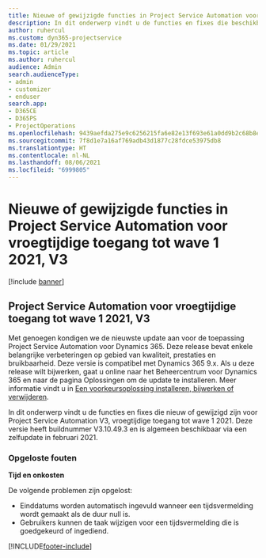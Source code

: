 ```yaml
---
title: Nieuwe of gewijzigde functies in Project Service Automation voor vroegtijdige toegang tot wave 1 2021, V3
description: In dit onderwerp vindt u de functies en fixes die beschikbaar zijn in Project Service Automation voor vroegtijdige toegang tot wave 1 2021, V3.
author: ruhercul
ms.custom: dyn365-projectservice
ms.date: 01/29/2021
ms.topic: article
ms.author: ruhercul
audience: Admin
search.audienceType:
- admin
- customizer
- enduser
search.app:
- D365CE
- D365PS
- ProjectOperations
ms.openlocfilehash: 9439aefda275e9c6256215fa6e82e13f693e61a0dd9b2c68b8e5273eeac4d64b
ms.sourcegitcommit: 7f8d1e7a16af769adb43d1877c28fdce53975db8
ms.translationtype: HT
ms.contentlocale: nl-NL
ms.lasthandoff: 08/06/2021
ms.locfileid: "6999805"
---
```

# <a name="whats-new-or-changed-in-project-service-automation-early-access-wave-1-2021-v3"></a>Nieuwe of gewijzigde functies in Project Service Automation voor vroegtijdige toegang tot wave 1 2021, V3

[!include [banner](../includes/psa-now-project-operations.md)]

## <a name="project-service-automation-early-access-wave-1-2021-v3"></a>Project Service Automation voor vroegtijdige toegang tot wave 1 2021, V3

Met genoegen kondigen we de nieuwste update aan voor de toepassing Project Service Automation voor Dynamics 365. Deze release bevat enkele belangrijke verbeteringen op gebied van kwaliteit, prestaties en bruikbaarheid. Deze versie is compatibel met Dynamics 365 9.x. Als u deze release wilt bijwerken, gaat u online naar het Beheercentrum voor Dynamics 365 en naar de pagina Oplossingen om de update te installeren. Meer informatie vindt u in [Een voorkeursoplossing installeren, bijwerken of verwijderen](/power-platform/admin/install-remove-preferred-solution).

In dit onderwerp vindt u de functies en fixes die nieuw of gewijzigd zijn voor Project Service Automation V3, vroegtijdige toegang tot wave 1 2021. Deze versie heeft buildnummer V3.10.49.3 en is algemeen beschikbaar via een zelfupdate in februari 2021.


### <a name="bug-fixes"></a>Opgeloste fouten

**Tijd en onkosten**

De volgende problemen zijn opgelost:

- Einddatums worden automatisch ingevuld wanneer een tijdsvermelding wordt gemaakt als de duur null is.
- Gebruikers kunnen de taak wijzigen voor een tijdsvermelding die is goedgekeurd of ingediend.


[!INCLUDE[footer-include](../includes/footer-banner.md)]